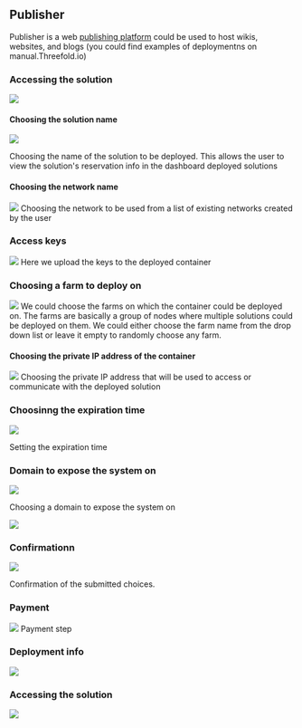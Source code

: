 ## Publisher

Publisher is a web [publishing platform](https://github.com/Threefoldfoundation/publishingtools) could be used to host wikis, websites, and blogs (you could find examples of deploymentns on manual.Threefold.io)

### Accessing the solution

![](./img/publisher_1.png)

#### Choosing the solution name

![](./img/publisher_2.png)

Choosing the name of the solution to be deployed. This allows the user to view the solution's reservation info in the dashboard deployed solutions

#### Choosing the network name

![](./img/publisher_3.png)
Choosing the network to be used from a list of existing networks created by the user


### Access keys
![](./img/publisher_5.png)
Here we upload the keys to the deployed container

### Choosing a farm to deploy on
![](./img/publisher_6.png)
We could choose the farms on which the container could be deployed on. The farms are basically a group of nodes where multiple solutions could be deployed on them. We could either choose the farm name from the drop down list or leave it empty to randomly choose any farm.


#### Choosing the private IP address of the container

![](./img/publisher_7.png)
Choosing the private IP address that will be used to access or communicate with the deployed solution

### Choosinng the expiration time
![](./img/publisher_8.png)

Setting the expiration time

### Domain to expose the system on
![](./img/publisher_9.png)

Choosing a domain to expose the system on

![](./img/publisher_10.png)

### Confirmationn
![](./img/publisher_11.png)

Confirmation of the submitted choices.

### Payment
![](./img/publisher_12.png)
Payment step

### Deployment info

![](./img/publisher_13.jpg)


### Accessing the solution
![](./img/publisher_14.jpg)
